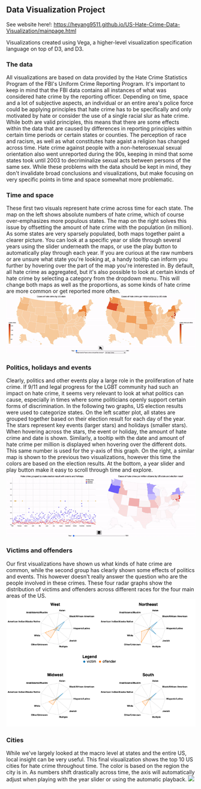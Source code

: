 ## Data Visualization Project

See website here!: https://heyang9511.github.io/US-Hate-Crime-Data-Visualization/mainpage.html

Visualizations created using Vega, a higher-level visualization specification language on top of D3, and D3. 

### The data
All visualizations are based on data provided by the Hate Crime Statistics Program of the FBI's Uniform Crime Reporting Program. It's important to keep in mind that the FBI data contains all instances of what was considered hate crime by the reporting officer. Depending on time, space and a lot of subjective aspects, an individual or an entire area's police force could be applying principles that hate crime has to be specifically and only motivated by hate or consider the use of a single racial slur as hate crime. While both are valid principles, this means that there are some effects within the data that are caused by differences in reporting principles within certain time periods or certain states or counties. The perception of race and racism, as well as what constitutes hate agaist a religion has changed across time. Hate crime against people with a non-heterosexual sexual orientation also went unreported during the 90s, keeping in mind that some states took until 2003 to decriminalize sexual acts between persons of the same sex. While these problems with the data should be kept in mind, they don't invalidate broad conclusions and visualizations, but make focusing on very specific points in time and space somewhat more problematic.

###  Time and space
These first two visuals represent hate crime across time for each state. The map on the left shows absolute numbers of hate crime, which of course over-emphasizes more populous states. The map on the right solves this issue by offsetting the amount of hate crime with the population (in million). As some states are very sparsely populated, both maps together paint a clearer picture. You can look at a specific year or slide through several years using the slider underneath the maps, or use the play button to automatically play through each year. If you are curious at the raw numbers or are unsure what state you're looking at, a handy tooltip can inform you further by hovering over the part of the map you're interested in. By default, all hate crime as aggregated, but it's also possible to look at certain kinds of hate crime by selecting a category from the dropdown menu. This will change both maps as well as the proportions, as some kinds of hate crime are more common or get reported more often.
![](years.gif)


### Politics, holidays and events
Clearly, politics and other events play a large role in the proliferation of hate crime. If 9/11 and legal progress for the LGBT community had such an impact on hate crime, it seems very relevant to look at what politics can cause, especially in times where some politicians openly support certain forms of discrimination. In the following two graphs, US election results were used to categorize states. On the left scatter plot, all states are grouped together based on their election result for each day of the year. The stars represent key events (larger stars) and holidays (smaller stars). When hovering across the stars, the event or holiday, the amount of hate crime and date is shown. Similarly, a tooltip with the date and amount of hate crime per million is displayed when hovering over the different dots. This same number is used for the y-axis of this graph. On the right, a similar map is shown to the previous two visualizations, however this time the colors are based on the election results. At the bottom, a year slider and play button make it easy to scroll through time and explore.
![](scatterplot.gif)


### Victims and offenders
Our first visualizations have shown us what kinds of hate crime are common, while the second group has clearly shown some effects of politics and events. This however doesn't really answer the question who are the people involved in these crimes. These four radar graphs show the distribution of victims and offenders across different races for the four main areas of the US.
![alt text](https://github.com/Finterly/Data-Visualization-Project-US-Hate-Crime-1991-2018/blob/master/radar.png)


### Cities
While we've largely looked at the macro level at states and the entire US, local insight can be very useful. This final visualization shows the top 10 US cities for hate crime throughout time. The color is based on the region the city is in. As numbers shift drastically across time, the axis will automatically adjust when playing with the year slider or using the automatic playback.
![](racing.gif)
